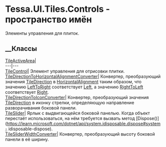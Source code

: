 # Tessa.UI.Tiles.Controls - пространство имён
Элементы управления для плиток.
##  __Классы
[TileActiveArea](T_Tessa_UI_Tiles_Controls_TileActiveArea.htm)|  
---|---  
[TileControl](T_Tessa_UI_Tiles_Controls_TileControl.htm)|  Элемент управления
для отрисовки плитки.  
[TileDirectionToHorizontalAlignmentConverter](T_Tessa_UI_Tiles_Controls_TileDirectionToHorizontalAlignmentConverter.htm)|
Конвертер, преобразующий значения
[TileDirection](T_Tessa_UI_Tiles_TileDirection.htm) в
[HorizontalAlignment](https://learn.microsoft.com/dotnet/api/system.windows.horizontalalignment)
таким образом, что значению [LeftToRight](T_Tessa_UI_Tiles_TileDirection.htm)
соответствует
[Left](https://learn.microsoft.com/dotnet/api/system.windows.horizontalalignment),
а значению [RightToLeft](T_Tessa_UI_Tiles_TileDirection.htm) соответствует
[Right](https://learn.microsoft.com/dotnet/api/system.windows.horizontalalignment).  
[TileDirectionToIconConverter](T_Tessa_UI_Tiles_Controls_TileDirectionToIconConverter.htm)|
Конвертер, преобразующий значения
[TileDirection](T_Tessa_UI_Tiles_TileDirection.htm) в иконку стрелки,
определяющую направление разворачивания боковой панели.  
[TileSlider](T_Tessa_UI_Tiles_Controls_TileSlider.htm)|  Ярлык с выдвигающейся
боковой панелью. Когда объект перестаёт использоваться, на нём требуется
вызвать метод
[Dispose()](https://learn.microsoft.com/dotnet/api/system.idisposable.dispose#system-
idisposable-dispose).  
[TileSliderWidthConverter](T_Tessa_UI_Tiles_Controls_TileSliderWidthConverter.htm)|
Конвертер, преобразующий высоту боковой панели в её ширину.
